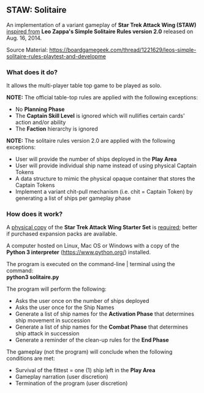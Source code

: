 ## STAW: Solitaire
An implementation of a variant gameplay of <b>Star Trek Attack Wing (STAW)</b> <u>inspired from</u> <b>Leo Zappa's Simple Solitaire Rules version 2.0</b> released on Aug. 16, 2014.

Source Material: https://boardgamegeek.com/thread/1221629/leos-simple-solitaire-rules-playtest-and-developme

### What does it do?
It allows the multi-player table top game to be played as solo.

<b>NOTE:</b> The official table-top rules are applied with the following exceptions:
* No <b>Planning Phase</b>
* The <b>Captain Skill Level</b> is ignored which will nullifies certain cards' action and/or ability
* The <b>Faction</b> hierarchy is ignored

<b>NOTE:</b> The solitaire rules version 2.0 are applied with the following exceptions:
* User will provide the number of ships deployed in the <b>Play Area</b>
* User will provide individual ship name instead of using physical Captain Tokens
* A data structure to mimic the physical opaque container that stores the Captain Tokens
* Implement a variant chit-pull mechanism (i.e. chit = Captain Token) by generating a list of ships per gameplay phase

### How does it work?
A <u>physical copy</u> of the <b>Star Trek Attack Wing Starter Set</b> is <u>required</u>; better if purchased expansion packs are available.

A computer hosted on Linux, Mac OS or Windows with a copy of the <b>Python 3 interpreter</b> (https://www.python.org/) installed.

The program is executed on the command-line | terminal using the command:<br>
<b>python3 solitaire.py</b>

The program will perform the following:
* Asks the user once on the number of ships deployed
* Asks the user once for the Ship Names
* Generate a list of ship names for the <b>Activation Phase</b> that determines ship movement in succession
* Generate a list of ship names for the <b>Combat Phase</b> that determines ship attack in succession
* Generate a reminder of the clean-up rules for the <b>End Phase</b>

The gameplay (not the program) will conclude when the following conditions are met:
* Survival of the fittest = one (1) ship left in the <b>Play Area</b>
* Gameplay narration (user discretion)
* Termination of the program (user discretion)
